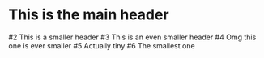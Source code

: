# This is the main header
#2 This is a smaller header
#3 This is an even smaller header
#4 Omg this one is ever smaller
#5 Actually tiny
#6 The smallest one
